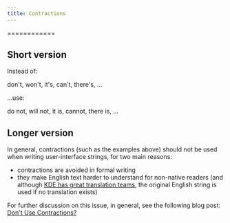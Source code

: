 ```yaml
---
title: Contractions
---
```

============

Short version
-------------

Instead of:

don\'t, won\'t, it\'s, can\'t, there\'s, \...

\...use:

do not, will not, it is, cannot, there is, \...

Longer version
--------------

In general, contractions (such as the examples above) should not be used
when writing user-interface strings, for two main reasons:

-   contractions are avoided in formal writing
-   they make English text harder to understand for non-native readers
    (and although [KDE has great translation
    teams](http://l10n.kde.org/), the original English string is used if
    no translation exists)

For further discussion on this issue, in general, see the following blog
post: [Don\'t Use
Contractions?](http://www.businesswritingblog.com/business_writing/2006/04/dont_use_contra.html)
